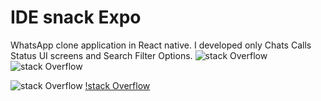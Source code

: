 # IDE snack Expo

WhatsApp clone application in React native.
I developed only Chats Calls Status UI screens and Search Filter Options.
![stack Overflow](https://github.com/ManiMaran001/WhatsApp-Clone-UI-screens/blob/main/Screenshots/Chats.PNG?raw=true)
![stack Overflow](https://github.com/ManiMaran001/WhatsApp-Clone-UI-screens/blob/main/Screenshots/STATUS.PNG?raw=true)

![stack Overflow](https://github.com/ManiMaran001/WhatsApp-Clone-UI-screens/blob/main/Screenshots/calls.PNG?raw=true)
[!stack Overflow](https://github.com/ManiMaran001/WhatsApp-Clone-UI-screens/blob/main/Screenshots/search.PNG?raw=true)
